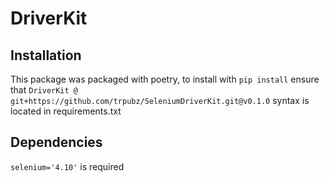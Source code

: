 # DriverKit

## Installation
This package was packaged with poetry, to install with `pip install` ensure that `DriverKit @ git+https://github.com/trpubz/SeleniumDriverKit.git@v0.1.0` syntax is located in requirements.txt

## Dependencies
`selenium='4.10'` is required
